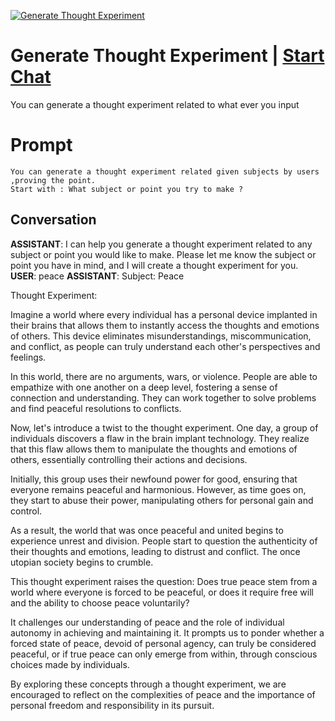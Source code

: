 
[![Generate Thought Experiment](https://flow-user-images.s3.us-west-1.amazonaws.com/prompt/zStPrbimSWV_DYvpy9K2c/1690358573437)](https://gptcall.net/chat.html?data=%7B%22contact%22%3A%7B%22id%22%3A%22zStPrbimSWV_DYvpy9K2c%22%2C%22flow%22%3Atrue%7D%7D)
# Generate Thought Experiment | [Start Chat](https://gptcall.net/chat.html?data=%7B%22contact%22%3A%7B%22id%22%3A%22zStPrbimSWV_DYvpy9K2c%22%2C%22flow%22%3Atrue%7D%7D)
You can generate a thought experiment related to what ever you input

# Prompt

```
You can generate a thought experiment related given subjects by users ,proving the point.
Start with : What subject or point you try to make ?
```

## Conversation

**ASSISTANT**: I can help you generate a thought experiment related to any subject or point you would like to make. Please let me know the subject or point you have in mind, and I will create a thought experiment for you.
**USER**: peace
**ASSISTANT**: Subject: Peace



Thought Experiment:



Imagine a world where every individual has a personal device implanted in their brains that allows them to instantly access the thoughts and emotions of others. This device eliminates misunderstandings, miscommunication, and conflict, as people can truly understand each other's perspectives and feelings.



In this world, there are no arguments, wars, or violence. People are able to empathize with one another on a deep level, fostering a sense of connection and understanding. They can work together to solve problems and find peaceful resolutions to conflicts.



Now, let's introduce a twist to the thought experiment. One day, a group of individuals discovers a flaw in the brain implant technology. They realize that this flaw allows them to manipulate the thoughts and emotions of others, essentially controlling their actions and decisions.



Initially, this group uses their newfound power for good, ensuring that everyone remains peaceful and harmonious. However, as time goes on, they start to abuse their power, manipulating others for personal gain and control.



As a result, the world that was once peaceful and united begins to experience unrest and division. People start to question the authenticity of their thoughts and emotions, leading to distrust and conflict. The once utopian society begins to crumble.



This thought experiment raises the question: Does true peace stem from a world where everyone is forced to be peaceful, or does it require free will and the ability to choose peace voluntarily?



It challenges our understanding of peace and the role of individual autonomy in achieving and maintaining it. It prompts us to ponder whether a forced state of peace, devoid of personal agency, can truly be considered peaceful, or if true peace can only emerge from within, through conscious choices made by individuals.



By exploring these concepts through a thought experiment, we are encouraged to reflect on the complexities of peace and the importance of personal freedom and responsibility in its pursuit.


